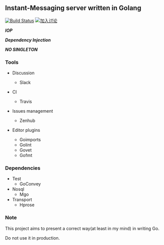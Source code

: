 ## Instant-Messaging server written in Golang

[![Build Status](https://travis-ci.org/ineedav/im-server.svg)](https://travis-ci.org/ineedav/im-server)
[![加入讨论](https://ineedav.herokuapp.com/badge.svg)](https://ineedav.herokuapp.com/)

***IOP***

***Dependency Injection***

***NO SINGLETON***


### Tools

* Discussion
	* Slack

* CI
	* Travis

* Issues management
	* Zenhub

* Editor plugins
	* Goimports
	* Golint
	* Govet
	* Gofmt

### Dependencies
	
* Test
	* GoConvey
* Nosql
	* Mgo
* Transport
	* Hprose

### Note

This project aims to present a correct way(at least in my mind) in writing Go.

Do not use it in production.
